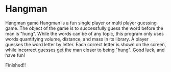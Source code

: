# Hangman
Hangman game
Hangman is a fun single player or multi player guessing game. The object of the game is to successfully guess the word before the man is "hung". While the words can be of any topic, this program only uses words quantifying volume, distance, and mass in its library. A player guesses the word letter by letter. Each correct letter is shown on the screen, while incorrect guesses get the man closer to being "hung". Good luck, and have fun!

Finished!!

